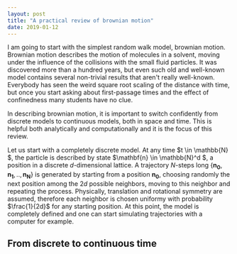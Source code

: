 ```yaml
---
layout: post
title: "A practical review of brownian motion"
date: 2019-01-12
---
```


I am going to start with the simplest random walk model, brownian motion. Brownian motion describes the motion of molecules in a solvent, moving under the influence of the collisions with the small fluid particles. It was discovered more than a hundred years, but even such old and well-known model contains several non-trivial results that aren't really well-known. Everybody has seen the weird square root scaling of the distance with time, but once you start asking about first-passage times and the effect of confinedness many students have no clue. 

In describing brownian motion, it is important to switch confidently from discrete models to continuous models, both in space and time. This is helpful both analytically and computationally and it is the focus of this review.

Let us start with a completely discrete model. At any time $t \in \mathbb{N} $, the particle is described by state $\mathbf{n} \in \mathbb{N}^d $, a position in a discrete $d$-dimensional lattice. A trajectory $N$-steps long $\{\mathbf{n_0}, \mathbf{n_1}, .., \mathbf{n_N}\}$ is generated by starting from a position $\mathbf{n_0}$, choosing randomly the next position among the $2d$ possible neighbors, moving to this neighbor and repeating the process. Physically, translation and rotational symmetry are assumed, therefore each neighbor is chosen uniformy with probability $\frac{1}{2d}$ for any starting position.  At this point, the model is completely defined and one can start simulating trajectories with a computer for example.

From discrete to continuous time
--------------------------------